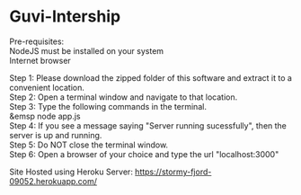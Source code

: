 # Guvi-Intership

Pre-requisites: <br>
NodeJS must be installed on your system <br>
Internet browser <br>

Step 1: Please download the zipped folder of this software and extract it to a convenient location. <br>
Step 2: Open a terminal window and navigate to that location. <br>
Step 3: Type the following commands in the terminal. <br>
        &emsp node app.js <br>
Step 4: If you see a message saying "Server running sucessfully", then the server is up and running. <br>
Step 5: Do NOT close the terminal window. <br>
Step 6: Open a browser of your choice and type the url "localhost:3000" <br>

Site Hosted using Heroku Server: https://stormy-fjord-09052.herokuapp.com/ 
